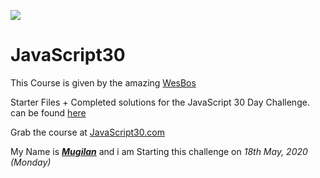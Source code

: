 ![](https://javascript30.com/images/JS3-social-share.png)

# JavaScript30

This Course is given by the amazing [WesBos](https://github.com/wesbos 'Github Profile')

Starter Files + Completed solutions for the JavaScript 30 Day Challenge. can be found [here](https://github.com/wesbos/JavaScript30 'Github Repo')

Grab the course at [JavaScript30.com](https://JavaScript30.com)

My Name is **_[Mugilan](https://github.com/Mugilan-Codes 'My Github Profile')_** and i am Starting this challenge on _18th May, 2020 (Monday)_
